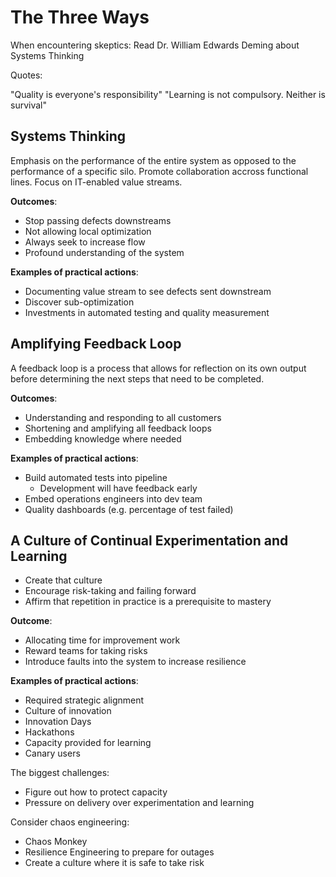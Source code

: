 # The Three Ways

When encountering skeptics: Read Dr. William Edwards Deming about Systems Thinking

Quotes:

"Quality is everyone's responsibility"
"Learning is not compulsory. Neither is survival"

## Systems Thinking

Emphasis on the performance of the entire system as opposed to the performance of a specific silo. Promote collaboration accross functional lines. Focus on IT-enabled value streams.

**Outcomes**:

- Stop passing defects downstreams
- Not allowing local optimization
- Always seek to increase flow
- Profound understanding of the system

**Examples of practical actions**:

- Documenting value stream to see defects sent downstream
- Discover sub-optimization
- Investments in automated testing and quality measurement

## Amplifying Feedback Loop

A feedback loop is a process that allows for reflection on its own output before determining the next steps that need to be completed.

**Outcomes**:

- Understanding and responding to all customers
- Shortening and amplifying all feedback loops
- Embedding knowledge where needed

**Examples of practical actions**:

- Build automated tests into pipeline
  - Development will have feedback early
- Embed operations engineers into dev team
- Quality dashboards (e.g. percentage of test failed)

## A Culture of Continual Experimentation and Learning

- Create that culture
- Encourage risk-taking and failing forward
- Affirm that repetition in practice is a prerequisite to mastery

**Outcome**:

- Allocating time for improvement work
- Reward teams for taking risks
- Introduce faults into the system to increase resilience

**Examples of practical actions**:

- Required strategic alignment
- Culture of innovation
- Innovation Days
- Hackathons
- Capacity provided for learning
- Canary users

The biggest challenges:

- Figure out how to protect capacity
- Pressure on delivery over experimentation and learning

Consider chaos engineering:

- Chaos Monkey
- Resilience Engineering to prepare for outages
- Create a culture where it is safe to take risk
